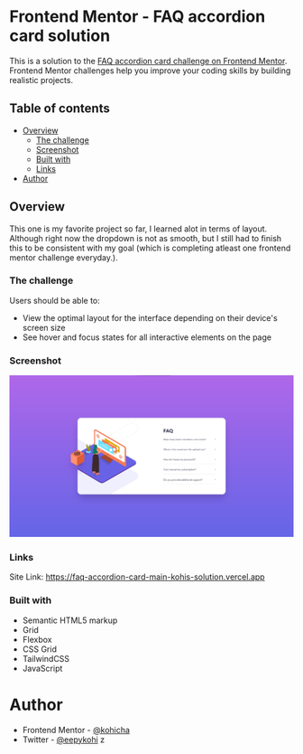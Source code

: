# Frontend Mentor - FAQ accordion card solution

This is a solution to the [FAQ accordion card challenge on Frontend Mentor](https://www.frontendmentor.io/challenges/faq-accordion-card-XlyjD0Oam). Frontend Mentor challenges help you improve your coding skills by building realistic projects.

## Table of contents

- [Overview](#overview)
  - [The challenge](#the-challenge)
  - [Screenshot](#screenshot)
  - [Built with](#built-with)
  - [Links](#links)
- [Author](#author)

## Overview

This one is my favorite project so far, I learned alot in terms of layout. Although right now the dropdown is not as smooth, but I still had to finish this to be consistent with my goal (which is completing atleast one frontend mentor challenge everyday.).

### The challenge

Users should be able to:

- View the optimal layout for the interface depending on their device's screen size
- See hover and focus states for all interactive elements on the page

### Screenshot

![Screenshot of Result](./design/output.jpg)

### Links

Site Link: https://faq-accordion-card-main-kohis-solution.vercel.app
### Built with

- Semantic HTML5 markup
- Grid
- Flexbox
- CSS Grid
- TailwindCSS
- JavaScript

# Author

- Frontend Mentor - [@kohicha](https://www.frontendmentor.io/profile/kohicha)
- Twitter - [@eepykohi](https://twitter.com/eepykohi)
  z
